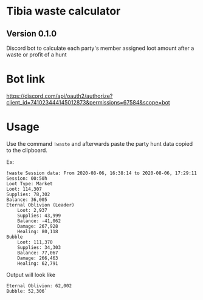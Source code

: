 # Tibia waste calculator

## Version 0.1.0

Discord bot to calculate each party's member assigned loot amount after a waste or profit of a hunt

# Bot link

https://discord.com/api/oauth2/authorize?client_id=741023444145012873&permissions=67584&scope=bot

# Usage

Use the command `!waste` and afterwards paste the party hunt data copied to the clipboard.

Ex:

```
!waste Session data: From 2020-08-06, 16:38:14 to 2020-08-06, 17:29:11
Session: 00:50h
Loot Type: Market
Loot: 114,307
Supplies: 78,302
Balance: 36,005
Eternal Oblivion (Leader)
    Loot: 2,937
    Supplies: 43,999
    Balance: -41,062
    Damage: 267,928
    Healing: 80,118
Bubble
    Loot: 111,370
    Supplies: 34,303
    Balance: 77,067
    Damage: 266,463
    Healing: 62,791
```

Output will look like

```
Eternal Oblivion: 62,002
Bubble: 52,306`
```
